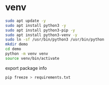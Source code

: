 # venv

```sh
sudo apt update -y
sudo apt install python3 -y
sudo apt install python3-pip -y
sudo apt install python3-venv -y
sudo ln -sf /usr/bin/python3 /usr/bin/python
mkdir demo
cd demo
python -m venv venv
source venv/bin/activate
```

export package info
```sh
pip freeze > requirements.txt
```